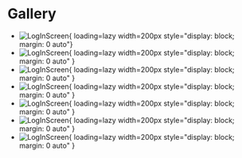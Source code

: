 # Gallery

<div class="grid cards" markdown>

- ![LogInScreen](../assets/1.png){ loading=lazy width=200px style="display: block; margin: 0 auto"}
- ![LogInScreen](../assets/2.png){ loading=lazy width=200px style="display: block; margin: 0 auto" }
- ![LogInScreen](../assets/3.png){ loading=lazy width=200px style="display: block; margin: 0 auto" }
- ![LogInScreen](../assets/4.png){ loading=lazy width=200px style="display: block; margin: 0 auto" }
- ![LogInScreen](../assets/5.png){ loading=lazy width=200px style="display: block; margin: 0 auto" }
- ![LogInScreen](../assets/6.png){ loading=lazy width=200px style="display: block; margin: 0 auto" }
- ![LogInScreen](../assets/7.png){ loading=lazy width=200px style="display: block; margin: 0 auto" }
</div>
